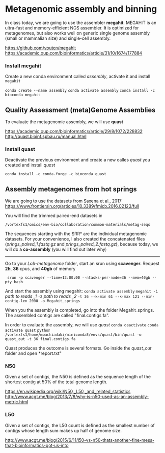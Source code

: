 # Metagenomic assembly and binning

In class today, we are going to use the assembler **megahit**.  MEGAHIT is an ultra-fast and memory-efficient NGS assembler. It is optimized for metagenomes, but also works well on generic single genome assembly (small or mammalian size) and single-cell assembly.

https://github.com/voutcn/megahit
https://academic.oup.com/bioinformatics/article/31/10/1674/177884

### Install megahit
Create a new conda environment called *assembly*, activate it and install ```megahit```

```conda create --name assembly```
```conda activate assembly```
```conda install -c bioconda megahit```

## Quality Assessment  (meta)Genome Assemblies
To evaluate the metagenomic assembly, we will use **quast**

https://academic.oup.com/bioinformatics/article/29/8/1072/228832
http://quast.bioinf.spbau.ru/manual.html

### Install quast
Deactivate the previous environment and create a new calles *quast* you created and install *quast*

```conda install -c conda-forge -c bioconda quast```


## Assembly metagenomes from hot springs
We are going to use the datasets from Saxena et al., 2017
https://www.frontiersin.org/articles/10.3389/fmicb.2016.02123/full

You will find the trimmed paired-end datasets in 

```/vortexfs1/omics/env-bio/collaboration/common-materials/metag-seqs```

The sequences starting with the SRR* are the individual metagenomic datasets. For your convenience, I also created the concatenated files (*prings_paired_1.fastq.gz* and *prings_paired_2.fastq.gz*), because today, we will do a **co-assembly** (you will find out later why)

_______________________________________________________________________________
Go to your *Lab-metagenome* folder, start an srun using **scavenger**. Request **2h**, **36** cpus, and **40gb** of memory

``` srun -p scavenger --time=12:00:00 --ntasks-per-node=36 --mem=40gb --pty bash```

And start the assembly using megahit:
```conda activate assembly```
```megahit -1``` *path to reads _1* ```-2```  *path to reads _2* ```-t 36 --k-min 61 --k-max 121 --min-contig-len 2000 -o Megahit_springs```

When you the assembly is completed, go into the folder Megahit_springs. The assembled contigs are called "final.contigs.fa".

In order to evaluate the assembly, we will use *quast*
```conda deactivate```
```conda activate quast```
```python /vortexfs1/home/mpachiadaki/miniconda3/envs/quast/bin/quast -o quast_out -t 36 final.contigs.fa```

Quast produces the outcome is several formats. Go inside the *quast_out* folder and open *report.txt"

### N50
Given a set of contigs, the N50 is defined as the sequence length of the shortest contig at 50% of the total genome length.

https://en.wikipedia.org/wiki/N50,_L50,_and_related_statistics
http://www.acgt.me/blog/2013/7/8/why-is-n50-used-as-an-assembly-metric.html

### L50
Given a set of contigs, the L50 count is defined as the smallest number of contigs whose length sum makes up half of genome size.

http://www.acgt.me/blog/2015/6/11/l50-vs-n50-thats-another-fine-mess-that-bioinformatics-got-us-into
